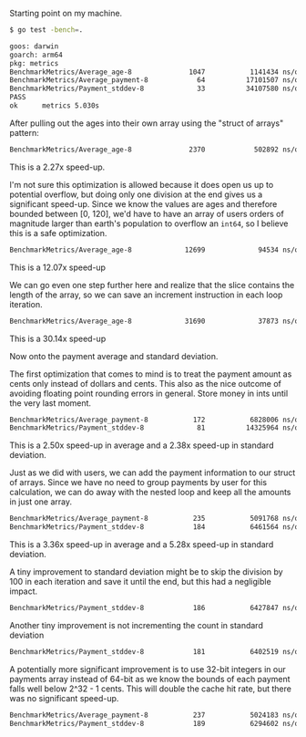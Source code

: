 Starting point on my machine.

```sh
$ go test -bench=.

goos: darwin
goarch: arm64
pkg: metrics
BenchmarkMetrics/Average_age-8              1047           1141434 ns/op
BenchmarkMetrics/Average_payment-8            64          17101507 ns/op
BenchmarkMetrics/Payment_stddev-8             33          34107580 ns/op
PASS
ok      metrics 5.030s
```

After pulling out the ages into their own array using the "struct of arrays"
pattern:

```sh
BenchmarkMetrics/Average_age-8              2370            502892 ns/op
```
This is a 2.27x speed-up.

I'm not sure this optimization is allowed because it does open us up to
potential overflow, but doing only one division at the end gives us a
significant speed-up. Since we know the values are ages and therefore bounded
between [0, 120], we'd have to have an array of users orders of magnitude larger
than earth's population to overflow an `int64`, so I believe this is a safe
optimization.

```sh
BenchmarkMetrics/Average_age-8             12699             94534 ns/op
```

This is a 12.07x speed-up

We can go even one step further here and realize that the slice contains the
length of the array, so we can save an increment instruction in each loop
iteration.

```sh
BenchmarkMetrics/Average_age-8             31690             37873 ns/op
```

This is a 30.14x speed-up

Now onto the payment average and standard deviation.

The first optimization that comes to mind is to treat the payment amount as
cents only instead of dollars and cents. This also as the nice outcome of
avoiding floating point rounding errors in general. Store money in ints until
the very last moment.

```sh
BenchmarkMetrics/Average_payment-8           172           6828006 ns/op
BenchmarkMetrics/Payment_stddev-8             81          14325964 ns/op
```

This is a 2.50x speed-up in average and a 2.38x speed-up in standard deviation.

Just as we did with users, we can add the payment information to our struct of
arrays. Since we have no need to group payments by user for this calculation, we
can do away with the nested loop and keep all the amounts in just one array.

```sh
BenchmarkMetrics/Average_payment-8           235           5091768 ns/op
BenchmarkMetrics/Payment_stddev-8            184           6461564 ns/op
```
This is a 3.36x speed-up in average and a 5.28x speed-up in standard deviation.

A tiny improvement to standard deviation might be to skip the division by 100 in
each iteration and save it until the end, but this had a negligible impact.

```sh
BenchmarkMetrics/Payment_stddev-8            186           6427847 ns/op
```

Another tiny improvement is not incrementing the count in standard deviation
```sh
BenchmarkMetrics/Payment_stddev-8            181           6402519 ns/op
```

A potentially more significant improvement is to use 32-bit integers in our
payments array instead of 64-bit as we know the bounds of each payment falls
well below 2^32 - 1 cents. This will double the cache hit rate, but there was no
significant speed-up.
```sh
BenchmarkMetrics/Average_payment-8           237           5024183 ns/op
BenchmarkMetrics/Payment_stddev-8            189           6294602 ns/op
```
